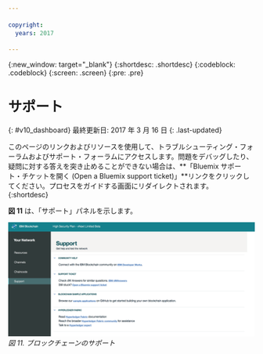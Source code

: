 ```yaml
---

copyright:
  years: 2017

---
```


{:new_window: target="_blank"}
{:shortdesc: .shortdesc}
{:codeblock: .codeblock}
{:screen: .screen}
{:pre: .pre}

# サポート
{: #v10_dashboard}
最終更新日: 2017 年 3 月 16 日
{: .last-updated}

このページのリンクおよびリソースを使用して、トラブルシューティング・フォーラムおよびサポート・フォーラムにアクセスします。問題をデバッグしたり、疑問に対する答えを突き止めることができない場合は、**「Bluemix サポート・チケットを開く (Open a Bluemix support ticket)」**リンクをクリックしてください。プロセスをガイドする画面にリダイレクトされます。  
{:shortdesc}

**図 11** は、「サポート」パネルを示します。

![ブロックチェーン・ネットワーク](images/support.png "サポート")
*図 11. ブロックチェーンのサポート*
